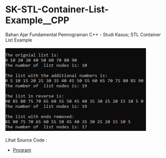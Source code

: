 # SK-STL-Container-List-Example__CPP
Bahan Ajar Fundamental Pemrograman C++ - Studi Kasus; STL Container List Example<br><br>
<img src="https://github.com/RizkyKhapidsyah/SK-STL-Container-List-Example__CPP/blob/master/SK-STL-Container-List-Example__CPP/result/001.PNG"><br><br>
Lihat Source Code : <br>
- <a href="https://github.com/RizkyKhapidsyah/SK-STL-Container-List-Example__CPP/blob/master/SK-STL-Container-List-Example__CPP/Source.cpp">Program</a>
